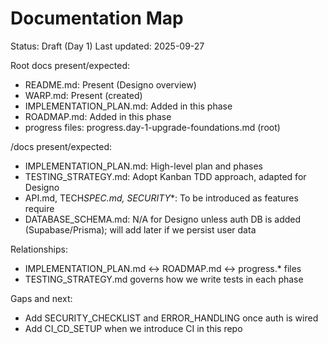 # Documentation Map

Status: Draft (Day 1)
Last updated: 2025-09-27

Root docs present/expected:

- README.md: Present (Designo overview)
- WARP.md: Present (created)
- IMPLEMENTATION_PLAN.md: Added in this phase
- ROADMAP.md: Added in this phase
- progress files: progress.day-1-upgrade-foundations.md (root)

/docs present/expected:

- IMPLEMENTATION_PLAN.md: High-level plan and phases
- TESTING_STRATEGY.md: Adopt Kanban TDD approach, adapted for Designo
- API.md, TECH*SPEC.md, SECURITY*\*: To be introduced as features require
- DATABASE_SCHEMA.md: N/A for Designo unless auth DB is added (Supabase/Prisma); will add later if we persist user data

Relationships:

- IMPLEMENTATION_PLAN.md ↔ ROADMAP.md ↔ progress.\* files
- TESTING_STRATEGY.md governs how we write tests in each phase

Gaps and next:

- Add SECURITY_CHECKLIST and ERROR_HANDLING once auth is wired
- Add CI_CD_SETUP when we introduce CI in this repo
